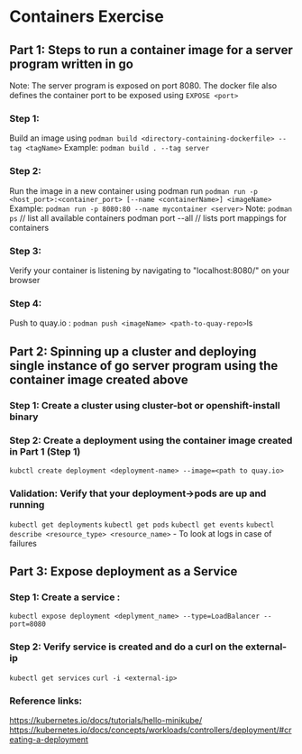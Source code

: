 # Containers Exercise

## Part 1: Steps to run a container image for a server program written in go
Note: The server program is exposed on port 8080. The docker file also defines 
the container port to be exposed using `EXPOSE <port>`

### Step 1:
Build an image using `podman build <directory-containing-dockerfile> --tag <tagName>`
Example:  `podman build . --tag server`

### Step 2:
Run the image in a new container using podman run
`podman run -p <host_port>:<container_port> [--name <containerName>] <imageName>`
Example: `podman run -p 8080:80 --name mycontainer <server>`
Note: `podman ps` // list all available containers
podman port --all  // lists port mappings for containers

### Step 3:
Verify your container is listening by navigating to "localhost:8080/<pattern>" on your browser

### Step 4:
Push to quay.io :  `podman push <imageName> <path-to-quay-repo>`ls

## Part 2: Spinning up a cluster and deploying single instance of go server program using the container image created above

### Step 1: Create a cluster using cluster-bot or openshift-install binary

### Step 2: Create a deployment using the container image created in Part 1 (Step 1)
`kubctl create deployment <deployment-name> --image=<path to quay.io>`

### Validation:  Verify that your deployment->pods are up and running
`kubectl get deployments`
`kubectl get pods`
`kubectl get events`
`kubectl describe <resource_type> <resource_name>`  - To look at logs in case of failures

## Part 3: Expose deployment as a Service

### Step 1: Create a service :
`kubectl expose deployment <deplyment_name> --type=LoadBalancer --port=8080`

### Step 2: Verify service is created and do a curl on the external-ip
`kubectl get services`
`curl -i <external-ip>`

### Reference links:
https://kubernetes.io/docs/tutorials/hello-minikube/
https://kubernetes.io/docs/concepts/workloads/controllers/deployment/#creating-a-deployment